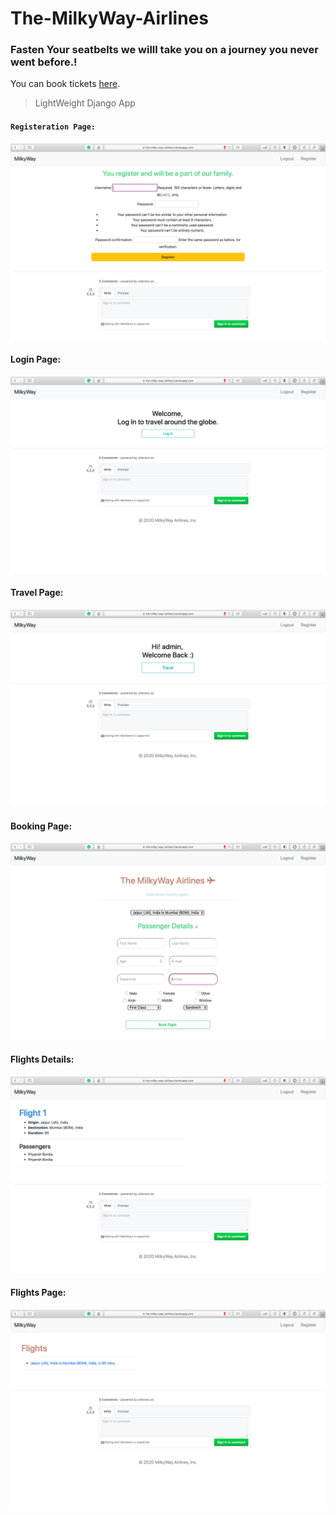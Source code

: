 # The-MilkyWay-Airlines

### Fasten Your seatbelts we willl take you on a journey you never went before.!

You can book tickets [here](https://the-milky-way-airlines.herokuapp.com).

> LightWeight Django App 

#### `Registeration Page:`

![Register](./screenshots/register.png)

#### Login Page:

![Login](./screenshots/login.png)

#### Travel Page:

![Travel](./screenshots/travel.png)

#### Booking Page:

![Book](./screenshots/book.png)

#### Flights Details:

![Flight](./screenshots/flight.png)

#### Flights Page:

![Flights](./screenshots/flights.png)
